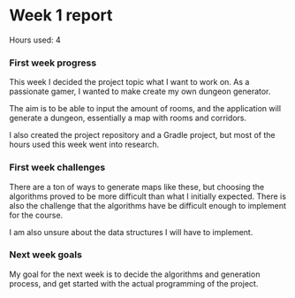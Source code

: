 # Week 1 report

Hours used: 4

### First week progress

This week I decided the project topic what I want to work on. As a passionate gamer, I wanted to make create my own dungeon generator.

The aim is to be able to input the amount of rooms, and the application will generate a dungeon, essentially a map with rooms and corridors.

I also created the project repository and a Gradle project, but most of the hours used this week went into research.

### First week challenges

There are a ton of ways to generate maps like these, but choosing the algorithms proved to be more difficult than what I initially expected. There is also the challenge that the algorithms have be difficult enough to implement for the course.

I am also unsure about the data structures I will have to implement.

### Next week goals

My goal for the next week is to decide the algorithms and generation process, and get started with the actual programming of the project.